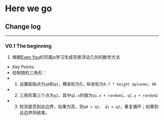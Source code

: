 # Here we go

## Change log
---

### V0.1 The beginning
1. 根据[Even You](http://evanyou.me)的页面js学习生成背景浮动几何的数学方法
- Key Points:
- 绘制随机三角形：
- 1. 设置起始点为`q0`和`q1`，横坐标为0，纵坐标为`0.7 * height &plusmn; 90`
- 2. 三角形第三个点为`q2`，其中`q2.x`的值为`q1.x + random1`，`q1.y + random2`
- 3. 检测是否到达边界，如果为否，则`q0 = q1， q1 = q2`，重复循环；如果到达边界则结束。